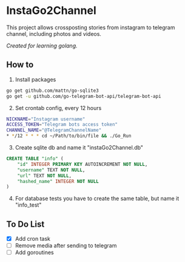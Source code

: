 # InstaGo2Channel

This project allows crossposting stories from instagram to telegram channel, including photos and videos.

*Created for learning golang.*

## How to

1. Install packages
```sh
go get github.com/mattn/go-sqlite3
go get -u github.com/go-telegram-bot-api/telegram-bot-api
```

2. Set crontab config, every 12 hours 
```sh
NICKNAME="Instagram username"
ACCESS_TOKEN="Telegram bots access token"
CHANNEL_NAME="@TelegramChannelName"
* */12 * * * cd ~/Path/to/bin/file && ./Go_Run
```
3. Create sqlite db and name it "instaGo2Channel.db"
```sql
CREATE TABLE "info" (
    "id" INTEGER PRIMARY KEY AUTOINCREMENT NOT NULL,
    "username" TEXT NOT NULL,
    "url" TEXT NOT NULL,
    "hashed_name" INTEGER NOT NULL
)
```
4. For database tests you have to create the same table, but name it "info_test"

## To Do List
- [x] Add cron task
- [ ] Remove media after sending to telegram 
- [ ] Add goroutines

